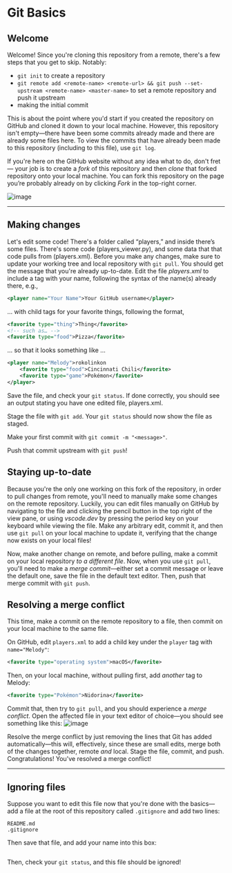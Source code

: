 # Git Basics
## Welcome
Welcome! Since you're cloning this repository from a remote, there's a few steps that you get to skip. Notably:
- `git init` to create a repository
- `git remote add <remote-name> <remote-url> && git push --set-upstream <remote-name> <master-name>` to set a remote repository and push it upstream
- making the initial commit

This is about the point where you'd start if you created the repository on GitHub and cloned it down to your local machine. However, this repository isn't empty—there have been some commits already made and there are already some files here. To view the commits that have already been made to this repository (including to this file), use `git log`.

If you're here on the GitHub website without any idea what to do, don't fret — your job is to create a _fork_ of this repository and then _clone_ that forked repository onto your local machine. You can fork this repository on the page you’re probably already on by clicking _Fork_ in the top-right corner.

![image](https://github.com/rokolinkon/cw2-git-basics/assets/70546234/e4809fa0-a303-4e00-85da-8b5938500e1e)


---
## Making changes
Let's edit some code! There's a folder called “players,” and inside there’s some files. There's some code (players_viewer.py), and some data that that code pulls from (players.xml). Before you make any changes, make sure to update your working tree and local repository with `git pull`. You should get the message that you're already up-to-date. Edit the file _players.xml_ to include a tag with your name, following the syntax of the name(s) already there, e.g.,
```xml
<player name="Your Name">Your GitHub username</player>
```
… with child tags for your favorite things, following the format,
```xml
<favorite type="thing">Thing</favorite>
<!-- such as… -->
<favorite type="food">Pizza</favorite>
```
… so that it looks something like …
```xml
<player name="Melody">rokolinkon
    <favorite type="food">Cincinnati Chili</favorite>
    <favorite type="game">Pokémon</favorite>
</player>
```

Save the file, and check your `git status`. If done correctly, you should see an output stating you have one edited file, players.xml.

Stage the file with `git add`. Your `git status` should now show the file as staged.

Make your first commit with `git commit -m "<message>"`.

Push that commit upstream with `git push`!

## Staying up-to-date
Because you're the only one working on this fork of the repository, in order to pull changes from remote, you'll need to manually make some changes on the remote repository. Luckily, you can edit files manually on GitHub by navigating to the file and clicking the pencil button in the top right of the view pane, or using _vscode.dev_ by pressing the period key on your keyboard while viewing the file. Make any arbitrary edit, commit it, and then use `git pull` on your local machine to update it, verifying that the change now exists on your local files!

Now, make another change on remote, and before pulling, make a commit on your local repository _to a different file_. Now, when you use `git pull`, you'll need to make a _merge commit_—either set a commit message or leave the default one, save the file in the default text editor. Then, push that merge commit with `git push`.

## Resolving a merge conflict
This time, make a commit on the remote repository to a file, then commit on your local machine to the same file. 

On GitHub, edit `players.xml` to add a child key under the `player` tag with `name="Melody"`:
```xml
<favorite type="operating system">macOS</favorite>
```

Then, on your local machine, without pulling first, add _another_ tag to Melody:
```xml
<favorite type="Pokémon">Nidorina</favorite>
```

Commit that, then try to `git pull`, and you should experience a _merge conflict_. Open the affected file in your text editor of choice—you should see something like this:
![image](https://user-images.githubusercontent.com/70546234/223152140-50b363e9-16cd-4168-866f-385c164105d7.png)

Resolve the merge conflict by just removing the lines that Git has added automatically—this will, effectively, since these are small edits, merge both of the changes together, remote _and_ local. Stage the file, commit, and push. Congratulations! You've resolved a merge conflict!

---
## Ignoring files
Suppose you want to edit this file now that you're done with the basics—add a file at the root of this repository called `.gitignore` and add two lines:
```
README.md
.gitignore
```
Then save that file, and add your name into this box:
```

```
Then, check your `git status`, and this file should be ignored!
